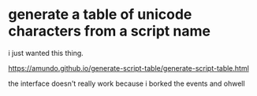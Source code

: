   # generate a table of unicode characters from a script name

  i just wanted this thing.

  <https://amundo.github.io/generate-script-table/generate-script-table.html>

  the interface doesn't really work because i borked the events and ohwell
